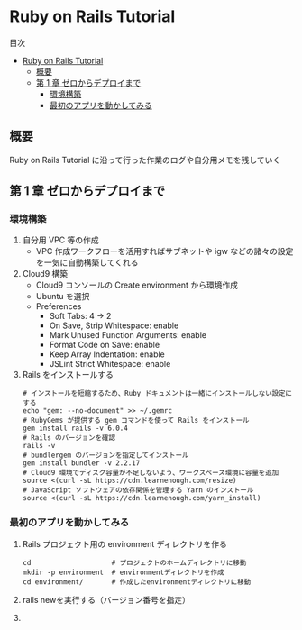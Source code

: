 <!-- omit in toc -->

# Ruby on Rails Tutorial

目次

- [Ruby on Rails Tutorial](#ruby-on-rails-tutorial)
  - [概要](#概要)
  - [第 1 章 ゼロからデプロイまで](#第-1-章-ゼロからデプロイまで)
    - [環境構築](#環境構築)
    - [最初のアプリを動かしてみる](#最初のアプリを動かしてみる)

## 概要

Ruby on Rails Tutorial に沿って行った作業のログや自分用メモを残していく

## 第 1 章 ゼロからデプロイまで

### 環境構築

1. 自分用 VPC 等の作成
   - VPC 作成ワークフローを活用すればサブネットや igw などの諸々の設定を一気に自動構築してくれる
2. Cloud9 構築
   - Cloud9 コンソールの Create environment から環境作成
   - Ubuntu を選択
   - Preferences
     - Soft Tabs: 4 → 2
     - On Save, Strip Whitespace: enable
     - Mark Unused Function Arguments: enable
     - Format Code on Save: enable
     - Keep Array Indentation: enable
     - JSLint Strict Whitespace: enable
3. Rails をインストールする
   ```Shell
   # インストールを短縮するため、Ruby ドキュメントは一緒にインストールしない設定にする
   echo "gem: --no-document" >> ~/.gemrc
   # RubyGems が提供する gem コマンドを使って Rails をインストール
   gem install rails -v 6.0.4
   # Rails のバージョンを確認
   rails -v
   # bundlergem のバージョンを指定してインストール
   gem install bundler -v 2.2.17
   # Cloud9 環境でディスク容量が不足しないよう、ワークスペース環境に容量を追加
   source <(curl -sL https://cdn.learnenough.com/resize)
   # JavaScript ソフトウェアの依存関係を管理する Yarn のインストール
   source <(curl -sL https://cdn.learnenough.com/yarn_install)
   ```

### 最初のアプリを動かしてみる

1. Rails プロジェクト用の environment ディレクトリを作る
   ```Shell
   cd                    # プロジェクトのホームディレクトリに移動
   mkdir -p environment  # environmentディレクトリを作成
   cd environment/       # 作成したenvironmentディレクトリに移動
   ```
2. rails newを実行する（バージョン番号を指定）
   
3. 
